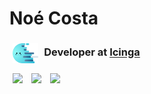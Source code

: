 Noé Costa
===

### <img src="./img/lala.png" height="32" hspace="5" style="vertical-align:middle"> Developer at <a href="https://github.com/Icinga" target="_blank">Icinga</a>

<p float="left">
    <img width="32%" src="https://github-readme-stats.vercel.app/api/pin/?username=Icinga&repo=Icinga2&title_color=00C2ED&text_color=ffffff&icon_color=0081a6&bg_color=06062C&hide_border=true&locale=en" hspace="5" />
    <img width="32%" src="https://github-readme-stats.vercel.app/api/pin/?username=Icinga&repo=icingadb&title_color=00C2ED&text_color=ffffff&icon_color=0081a6&bg_color=06062C&hide_border=true&locale=en" hspace="5" />
    <img width="32%" src="https://github-readme-stats.vercel.app/api/pin/?username=Icinga&repo=icinga-notifications&title_color=00C2ED&text_color=ffffff&icon_color=0081a6&bg_color=06062C&hide_border=true&locale=en" hspace="5" />
</p>
